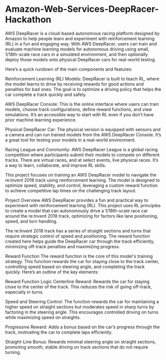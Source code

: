 # Amazon-Web-Services-DeepRacer-Hackathon
AWS DeepRacer is a cloud-based autonomous racing platform designed by Amazon to help people learn and experiment with reinforcement learning (RL) in a fun and engaging way. With AWS DeepRacer, users can train and evaluate machine learning models for autonomous driving using small, 1/18th-scale race cars in a simulated environment, and then optionally deploy those models onto physical DeepRacer cars for real-world testing.

Here’s a quick rundown of the main components and features:

Reinforcement Learning (RL) Models: DeepRacer is built to teach RL, where the model learns to drive by receiving rewards for good actions and penalties for bad ones. The goal is to optimize a driving policy that helps the car complete a track quickly and safely.

AWS DeepRacer Console: This is the online interface where users can train models, choose track configurations, define reward functions, and view simulations. It’s an accessible way to start with RL even if you don’t have prior machine learning experience.

Physical DeepRacer Car: The physical version is equipped with sensors and a camera and can run trained models from the AWS DeepRacer Console. It’s a great tool for testing your models in a real-world environment.

Racing League and Community: AWS DeepRacer League is a global racing competition where participants submit their models to compete on different tracks. There are virtual races, and at select events, live physical races. It’s a way to learn, collaborate, and improve RL skills.

This project focuses on training an AWS DeepRacer model to navigate the re:Invent 2018 track using reinforcement learning. The model is designed to optimize speed, stability, and control, leveraging a custom reward function to achieve competitive lap times on the challenging track layout.

Project Overview
AWS DeepRacer provides a fun and practical way to experiment with reinforcement learning (RL). This project uses RL principles to create a model that can autonomously drive a 1/18th-scale race car around the re:Invent 2018 track, optimizing for factors like lane positioning, speed, and turn handling.

The re:Invent 2018 track has a series of straight sections and turns that require strategic control of speed and positioning. The reward function created here helps guide the DeepRacer car through the track efficiently, minimizing off-track penalties and maximizing progress.

Reward Function
The reward function is the core of this model's training strategy. This function rewards the car for staying close to the track center, controlling speed based on steering angle, and completing the track quickly. Here’s an outline of the key elements:

Reward Function Logic
Centerline Reward: Rewards the car for staying close to the center of the track. This reduces the risk of going off-track, especially in turns.

Speed and Steering Control: The function rewards the car for maintaining a higher speed on straight sections but moderates speed in sharp turns by factoring in the steering angle. This encourages controlled driving on turns while maximizing speed on straights.

Progressive Reward: Adds a bonus based on the car’s progress through the track, motivating the car to complete laps efficiently.

Straight-Line Bonus: Rewards minimal steering angle on straight sections, promoting smooth, stable driving on track sections that do not require turning.
